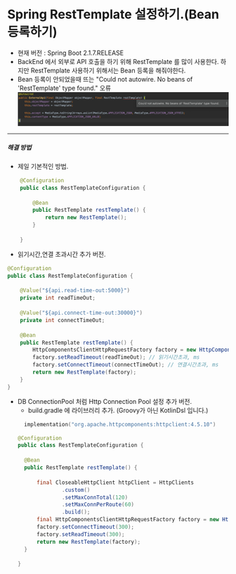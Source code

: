 # Spring RestTemplate 설정하기.(Bean 등록하기)

- 현재 버전 : Spring Boot 2.1.7.RELEASE
- BackEnd 에서 외부로 API 호출을 하기 위해 RestTemplate 를 많이 사용한다.
하지만 RestTemplate 사용하기 위해서는 Bean 등록을 해줘야한다.
- Bean 등록이 안되었을때 뜨는 "Could not autowire. No beans of 'RestTemplate' type found." 오류
![사진](RestTemplate1.png)

---
##### 해결 방법
* 제일 기본적인 방법.
 
```java
    @Configuration
    public class RestTemplateConfiguration {
    
        @Bean
        public RestTemplate restTemplate() {
            return new RestTemplate();
        }
    
    }
```
* 읽기시간,연결 초과시간 추가 버전.
```java
@Configuration
public class RestTemplateConfiguration {

    @Value("${api.read-time-out:5000}")
    private int readTimeOut;

    @Value("${api.connect-time-out:30000}")
    private int connectTimeOut;

    @Bean
    public RestTemplate restTemplate() {
        HttpComponentsClientHttpRequestFactory factory = new HttpComponentsClientHttpRequestFactory();
        factory.setReadTimeout(readTimeOut); // 읽기시간초과, ms
        factory.setConnectTimeout(connectTimeOut); // 연결시간초과, ms
        return new RestTemplate(factory);
    }
}
```

* DB ConnectionPool 처럼 Http Connection Pool 설정 추가 버전.
    * build.gradle 에 라이브러리 추가. (Groovy가 아닌 KotlinDsl 입니다.)
    ```kotlin
      implementation("org.apache.httpcomponents:httpclient:4.5.10")
    ```
    ```java
  @Configuration
  public class RestTemplateConfiguration {
  
      @Bean
      public RestTemplate restTemplate() {
  
          final CloseableHttpClient httpClient = HttpClients
                  .custom()
                  .setMaxConnTotal(120)
                  .setMaxConnPerRoute(60)
                  .build();
          final HttpComponentsClientHttpRequestFactory factory = new HttpComponentsClientHttpRequestFactory(httpClient);
          factory.setConnectTimeout(300);
          factory.setReadTimeout(300);
          return new RestTemplate(factory);
      }
  
  }
    ```


    